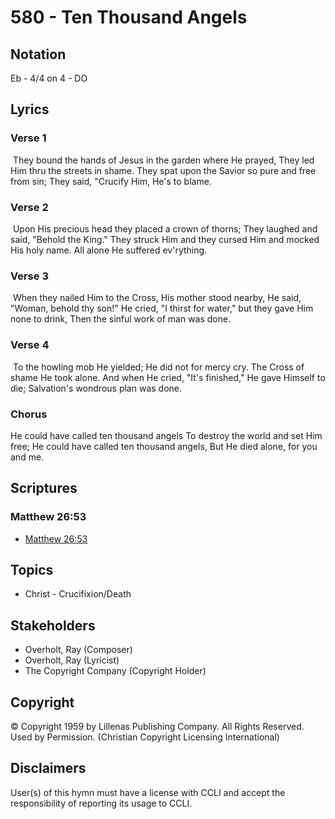 # 580 - Ten Thousand Angels

## Notation

Eb - 4/4 on 4 - DO

## Lyrics

### Verse 1

 They bound the hands of Jesus in the garden where He prayed, They led Him thru the streets in shame. They spat upon the Savior so pure and free from sin; They said, "Crucify Him, He's to blame.

### Verse 2

 Upon His precious head they placed a crown of thorns; They laughed and said, "Behold the King." They struck Him and they cursed Him and mocked His holy name. All alone He suffered ev'rything. 

### Verse 3

 When they nailed Him to the Cross, His mother stood nearby, He said, "Woman, behold thy son!" He cried, "I thirst for water," but they gave Him none to drink,  Then the sinful work of man was done. 

### Verse 4

 To the howling mob He yielded; He did not for mercy cry. The Cross of shame He took alone. And when He cried, "It's finished," He gave Himself to die; Salvation's wondrous plan was done.

### Chorus

He could have called ten thousand angels To destroy the world and set Him free; He could have called ten thousand angels, But He died alone, for you and me. 


## Scriptures

### Matthew 26:53

- [Matthew 26:53](https://www.biblegateway.com/passage/?search=Matthew%2026%3A53)


## Topics

- Christ - Crucifixion/Death

## Stakeholders

- Overholt, Ray (Composer)
- Overholt, Ray (Lyricist)
- The Copyright Company (Copyright Holder)

## Copyright

© Copyright 1959 by Lillenas Publishing Company. All Rights Reserved. Used by Permission.
(Christian Copyright Licensing International)

## Disclaimers

User(s) of this hymn must have a license with CCLI and accept the responsibility of reporting its usage to CCLI.

